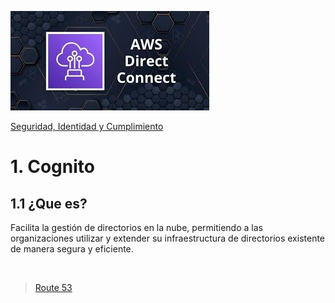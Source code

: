 ![Amazon Directory Service](../../00_assets/Redes%20&%20Entrega%20de%20contenidos/directcontect-logo.jpeg)

[Seguridad, Identidad y Cumplimiento](../../5-Seguridad_Identidad_y_Cumplimiento/)

# 1. Cognito

## 1.1 ¿Que es?

Facilita la gestión de directorios en la nube, permitiendo a las organizaciones utilizar y extender su infraestructura de directorios existente de manera segura y eficiente.

<br/>

> [Route 53](./IAM.md)

<br/>